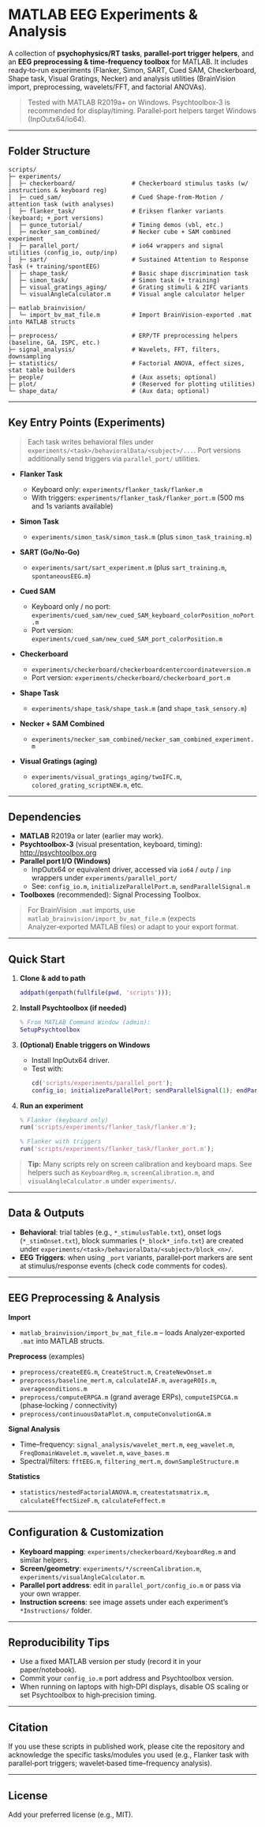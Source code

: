 # MATLAB EEG Experiments & Analysis

A collection of **psychophysics/RT tasks**, **parallel‑port trigger helpers**, and an **EEG preprocessing & time‑frequency toolbox** for MATLAB. It includes ready‑to‑run experiments (Flanker, Simon, SART, Cued SAM, Checkerboard, Shape task, Visual Gratings, Necker) and analysis utilities (BrainVision import, preprocessing, wavelets/FFT, and factorial ANOVAs).

> Tested with MATLAB R2019a+ on Windows. Psychtoolbox‑3 is recommended for display/timing. Parallel‑port helpers target Windows (InpOutx64/io64).

---

## Folder Structure

```
scripts/
├─ experiments/
│  ├─ checkerboard/                # Checkerboard stimulus tasks (w/ instructions & keyboard reg)
│  ├─ cued_sam/                    # Cued Shape-from-Motion / attention task (with analyses)
│  ├─ flanker_task/                # Eriksen flanker variants (keyboard; +_port versions)
│  ├─ gunce_tutorial/              # Timing demos (vbl, etc.)
│  ├─ necker_sam_combined/         # Necker cube + SAM combined experiment
│  ├─ parallel_port/               # io64 wrappers and signal utilities (config_io, outp/inp)
│  ├─ sart/                        # Sustained Attention to Response Task (+ training/spontEEG)
│  ├─ shape_task/                  # Basic shape discrimination task
│  ├─ simon_task/                  # Simon task (+ training)
│  ├─ visual_gratings_aging/       # Grating stimuli & 2IFC variants
│  └─ visualAngleCalculator.m      # Visual angle calculator helper
│
├─ matlab_brainvision/
│  └─ import_bv_mat_file.m         # Import BrainVision-exported .mat into MATLAB structs
│
├─ preprocess/                     # ERP/TF preprocessing helpers (baseline, GA, ISPC, etc.)
├─ signal_analysis/                # Wavelets, FFT, filters, downsampling
├─ statistics/                     # Factorial ANOVA, effect sizes, stat table builders
├─ people/                         # (Aux assets; optional)
├─ plot/                           # (Reserved for plotting utilities)
└─ shape_data/                     # (Aux data; optional)
```

---

## Key Entry Points (Experiments)

> Each task writes behavioral files under `experiments/<task>/behavioralData/<subject>/...`. Port versions additionally send triggers via `parallel_port/` utilities.

- **Flanker Task**  
  - Keyboard only: `experiments/flanker_task/flanker.m`  
  - With triggers: `experiments/flanker_task/flanker_port.m` (500 ms and 1s variants available)

- **Simon Task**  
  - `experiments/simon_task/simon_task.m` (plus `simon_task_training.m`)

- **SART (Go/No‑Go)**  
  - `experiments/sart/sart_experiment.m` (plus `sart_training.m`, `spontaneousEEG.m`)

- **Cued SAM**  
  - Keyboard only / no port: `experiments/cued_sam/new_cued_SAM_keyboard_colorPosition_noPort.m`  
  - Port version: `experiments/cued_sam/new_cued_SAM_port_colorPosition.m`

- **Checkerboard**  
  - `experiments/checkerboard/checkerboardcentercoordinateversion.m`  
  - Port version: `experiments/checkerboard/checkerboard_port.m`

- **Shape Task**  
  - `experiments/shape_task/shape_task.m` (and `shape_task_sensory.m`)

- **Necker + SAM Combined**  
  - `experiments/necker_sam_combined/necker_sam_combined_experiment.m`

- **Visual Gratings (aging)**  
  - `experiments/visual_gratings_aging/twoIFC.m`, `colored_grating_scriptNEW.m`, etc.

---

## Dependencies

- **MATLAB** R2019a or later (earlier may work).
- **Psychtoolbox‑3** (visual presentation, keyboard, timing): <http://psychtoolbox.org>
- **Parallel port I/O (Windows)**  
  - InpOutx64 or equivalent driver, accessed via `io64` / `outp` / `inp` wrappers under `experiments/parallel_port/`  
  - See: `config_io.m`, `initializeParallelPort.m`, `sendParallelSignal.m`
- **Toolboxes** (recommended): Signal Processing Toolbox.

> For BrainVision `.mat` imports, use `matlab_brainvision/import_bv_mat_file.m` (expects Analyzer‑exported MATLAB files) or adapt to your export format.

---

## Quick Start

1. **Clone & add to path**
   ```matlab
   addpath(genpath(fullfile(pwd, 'scripts')));
   ```

2. **Install Psychtoolbox (if needed)**
   ```matlab
   % From MATLAB Command Window (admin):
   SetupPsychtoolbox
   ```

3. **(Optional) Enable triggers on Windows**
   - Install InpOutx64 driver.
   - Test with:
     ```matlab
     cd('scripts/experiments/parallel_port');
     config_io; initializeParallelPort; sendParallelSignal(1); endParallelSignal;
     ```

4. **Run an experiment**
   ```matlab
   % Flanker (keyboard only)
   run('scripts/experiments/flanker_task/flanker.m');

   % Flanker with triggers
   run('scripts/experiments/flanker_task/flanker_port.m');
   ```

> **Tip:** Many scripts rely on screen calibration and keyboard maps. See helpers such as `KeyboardReg.m`, `screenCalibration.m`, and `visualAngleCalculator.m` under `experiments/`.

---

## Data & Outputs

- **Behavioral**: trial tables (e.g., `*_stimulusTable.txt`), onset logs (`*_stimOnset.txt`), block summaries (`*_block*_info.txt`) are created under `experiments/<task>/behavioralData/<subject>/block_<n>/`.
- **EEG Triggers**: when using `_port` variants, parallel‑port markers are sent at stimulus/response events (check code comments for codes).

---

## EEG Preprocessing & Analysis

**Import**  
- `matlab_brainvision/import_bv_mat_file.m` – loads Analyzer‑exported `.mat` into MATLAB structs.

**Preprocess** (examples)
- `preprocess/createEEG.m`, `CreateStruct.m`, `CreateNewOnset.m`
- `preprocess/baseline_mert.m`, `calculateIAF.m`, `averageROIs.m`, `averageconditions.m`
- `preprocess/computeERPGA.m` (grand average ERPs), `computeISPCGA.m` (phase‑locking / connectivity)
- `preprocess/continuousDataPlot.m`, `computeConvolutionGA.m`

**Signal Analysis**
- Time–frequency: `signal_analysis/wavelet_mert.m`, `eeg_wavelet.m`, `FreqDomainWavelet.m`, `wavelet.m`, `wave_bases.m`
- Spectral/filters: `fftEEG.m`, `filtering_mert.m`, `downSampleStructure.m`

**Statistics**
- `statistics/nestedFactorialANOVA.m`, `createstatsmatrix.m`, `calculateEffectSizeF.m`, `calculateFeffect.m`

---

## Configuration & Customization

- **Keyboard mapping**: `experiments/checkerboard/KeyboardReg.m` and similar helpers.
- **Screen/geometry**: `experiments/*/screenCalibration.m`, `experiments/visualAngleCalculator.m`.
- **Parallel port address**: edit in `parallel_port/config_io.m` or pass via your own wrapper.
- **Instruction screens**: see image assets under each experiment’s `*Instructions/` folder.

---

## Reproducibility Tips

- Use a fixed MATLAB version per study (record it in your paper/notebook).
- Commit your `config_io.m` port address and Psychtoolbox version.
- When running on laptops with high‑DPI displays, disable OS scaling or set Psychtoolbox to high‑precision timing.

---

## Citation

If you use these scripts in published work, please cite the repository and acknowledge the specific tasks/modules you used (e.g., Flanker task with parallel‑port triggers; wavelet‑based time–frequency analysis).

---

## License

Add your preferred license (e.g., MIT).

